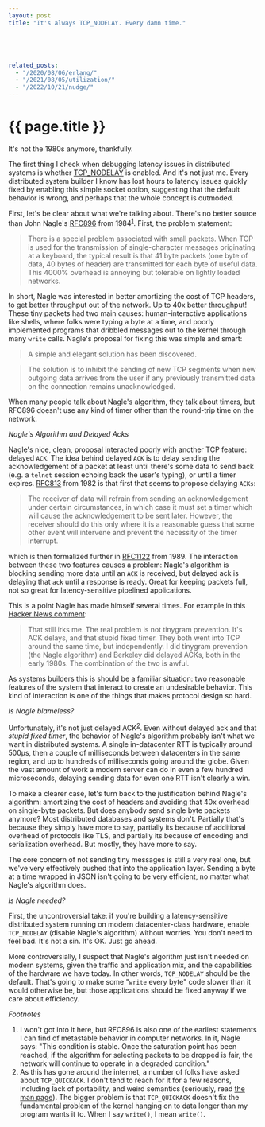 ```yaml
---
layout: post
title: "It's always TCP_NODELAY. Every damn time."





related_posts:
  - "/2020/08/06/erlang/"
  - "/2021/08/05/utilization/"
  - "/2022/10/21/nudge/"
---
```

{{ page.title }}
================

<p class="meta">It's not the 1980s anymore, thankfully.</p>

The first thing I check when debugging latency issues in distributed systems is whether [TCP_NODELAY](https://linux.die.net/man/7/tcp) is enabled. And it's not just me. Every distributed system builder I know has lost hours to latency issues quickly fixed by enabling this simple socket option, suggesting that the default behavior is wrong, and perhaps that the whole concept is outmoded.

First, let's be clear about what we're talking about. There's no better source than John Nagle's [RFC896](https://datatracker.ietf.org/doc/html/rfc896) from 1984<sup>[1](#foot1)</sup>. First, the problem statement:

> There is a special problem associated with small  packets.   When TCP  is  used  for  the transmission of single-character messages originating at a keyboard, the typical result  is  that  41  byte packets (one  byte  of data, 40 bytes of header) are transmitted for each byte of useful data.  This 4000%  overhead  is  annoying but tolerable on lightly loaded networks.

In short, Nagle was interested in better amortizing the cost of TCP headers, to get better throughput out of the network. Up to 40x better throughput! These tiny packets had two main causes: human-interactive applications like shells, where folks were typing a byte at a time, and poorly implemented programs that dribbled messages out to the kernel through many `write` calls. Nagle's proposal for fixing this was simple and smart:

> A  simple and elegant solution has been discovered.

> The solution is to inhibit the sending of new TCP  segments  when new  outgoing  data  arrives  from  the  user  if  any previously transmitted data on the connection remains unacknowledged.

When many people talk about Nagle's algorithm, they talk about timers, but RFC896 doesn't use any kind of timer other than the round-trip time on the network.

*Nagle's Algorithm and Delayed Acks*

Nagle's nice, clean, proposal interacted poorly with another TCP feature: delayed `ACK`. The idea behind delayed `ACK` is to delay sending the acknowledgement of a packet at least until there's some data to send back (e.g. a `telnet` session echoing back the user's typing), or until a timer expires. [RFC813](https://datatracker.ietf.org/doc/html/rfc813) from 1982 is that first that seems to propose delaying `ACKs`:

> The receiver of data will   refrain   from   sending   an   acknowledgement   under   certain circumstances, in which case it must set a timer which  will  cause  the acknowledgement  to be sent later.  However, the receiver should do this only where it is a reasonable guess that some other event will intervene and prevent the necessity of the timer  interrupt.

which is then formalized further in [RFC1122](https://datatracker.ietf.org/doc/html/rfc1122) from 1989. The interaction between these two features causes a problem: Nagle's algorithm is blocking sending more data until an `ACK` is received, but delayed ack is delaying that `ack` until a response is ready. Great for keeping packets full, not so great for latency-sensitive pipelined applications.

This is a point Nagle has made himself several times. For example in this [Hacker News comment](https://news.ycombinator.com/item?id=10608356):

> That still irks me. The real problem is not tinygram prevention. It's ACK delays, and that stupid fixed timer. They both went into TCP around the same time, but independently. I did tinygram prevention (the Nagle algorithm) and Berkeley did delayed ACKs, both in the early 1980s. The combination of the two is awful.

As systems builders this is should be a familiar situation: two reasonable features of the system that interact to create an undesirable behavior. This kind of interaction is one of the things that makes protocol design so hard.

*Is Nagle blameless?*

Unfortunately, it's not just delayed ACK<sup>[2](#foot2)</sup>. Even without delayed ack and that *stupid fixed timer*, the behavior of Nagle's algorithm probably isn't what we want in distributed systems. A single in-datacenter RTT is typically around 500μs, then a couple of milliseconds between datacenters in the same region, and up to hundreds of milliseconds going around the globe. Given the vast amount of work a modern server can do in even a few hundred microseconds, delaying sending data for even one RTT isn't clearly a win.

To make a clearer case, let's turn back to the justification behind Nagle's algorithm: amortizing the cost of headers and avoiding that 40x overhead on single-byte packets. But does anybody send single byte packets anymore? Most distributed databases and systems don't. Partially that's because they simply have more to say, partially its because of additional overhead of protocols like TLS, and partially its because of encoding and serialization overhead. But mostly, they have more to say. 

The core concern of not sending tiny messages is still a very real one, but we've very effectively pushed that into the application layer. Sending a byte at a time wrapped in JSON isn't going to be very efficient, no matter what Nagle's algorithm does.

*Is Nagle needed?*

First, the uncontroversial take: if you're building a latency-sensitive distributed system running on modern datacenter-class hardware, enable `TCP_NODELAY` (disable Nagle's algorithm) without worries. You don't need to feel bad. It's not a sin. It's OK. Just go ahead.

More controversially, I suspect that Nagle's algorithm just isn't needed on modern systems, given the traffic and application mix, and the capabilities of the hardware we have today. In other words, `TCP_NODELAY` should be the default. That's going to make some "`write` every byte" code slower than it would otherwise be, but those applications should be fixed anyway if we care about efficiency. 

*Footnotes*

1. <a name="foot1"></a> I won't got into it here, but RFC896 is also one of the earliest statements I can find of metastable behavior in computer networks. In it, Nagle says: "This condition is stable. Once the  saturation point has been reached, if the algorithm for selecting packets to be dropped is fair, the network will continue to operate in a degraded condition."
2. <a name="foot2"></a> As this has gone around the internet, a number of folks have asked about `TCP_QUICKACK`. I don't tend to reach for it for a few reasons, including lack of portability, and weird semantics (seriously, read [the man page](https://linux.die.net/man/7/tcp)). The bigger problem is that `TCP_QUICKACK` doesn't fix the fundamental problem of the kernel hanging on to data longer than my program wants it to. When I say `write()`, I mean `write()`.